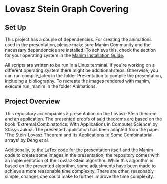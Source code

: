 # Lovasz Stein Graph Covering

## Set Up
This project has a couple of dependencies. 
For creating the animations used in the presentation, please make sure
Manim Community and the necessary dependencies are installed.
To achieve this, check the section for your operating system in the
[Manim Installation Guide](docs.manim.community/en/stable/installation.html).

All scripts are written to be run in a Linux terminal.
If you're working on a different operating system there might be additional steps.
Otherwise, you can run compile_latex in the folder Presentation to compile the presentation,
including a bibliography.
To recreate the images rendered with manim, execute run_manim in the folder Animations.

## Project Overview
This repository accompanies a presentation on the Lovász-Stein theorem and an application.
The presented proofs of said theorems are based on the book
'Extremal Combinatorics: With Applications in Computer Science' by Stasys Jukna.
The presented application has been adapted from the paper 
'The Stein-Lovasz Theorem and Its Applications to Some Combinatorial arrays' by Deng et al.

Additionally, to the LaTex code for the presentation itself and the Manim code to create some images in the
presentation, the repository comes with an implementation of the Lovász-Stein algorithm.
While this algorithm is based on the presented algorithm, some adjustments have been made to achieve a more
reasonable time complexity.
There are other, reasonably simple, changes one could make to further improve the time complexity.